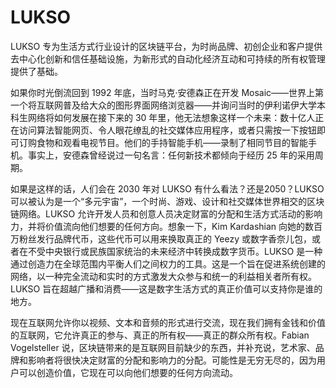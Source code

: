 # LUKSO

LUKSO 专为生活方式行业设计的区块链平台，为时尚品牌、初创企业和客户提供去中心化创新和信任基础设施，为新形式的自动化经济互动和可持续的所有权管理提供了基础。

如果你时光倒流回到 1992 年底，当时马克·安德森正在开发 Mosaic——世界上第一个将互联网普及给大众的图形界面网络浏览器——并询问当时的伊利诺伊大学本科生网络将如何发展在接下来的 30 年里，他无法想象这样一个未来：数十亿人正在访问算法智能网页、令人眼花缭乱的社交媒体应用程序，或者只需按一下按钮即可订购食物和观看电视节目。他们的手持智能手机——录制了相同节目的智能手机。事实上，安德森曾经说过一句名言：任何新技术都倾向于经历 25 年的采用周期。

如果是这样的话，人们会在 2030 年对 LUKSO 有什么看法？还是2050？LUKSO 可以被认为是一个“多元宇宙”，一个时尚、游戏、设计和社交媒体世界相交的区块链网络。LUKSO 允许开发人员和创意人员决定财富的分配和生活方式活动的影响力，并将价值流向他们想要的任何方向。想象一下，Kim Kardashian 向她的数百万粉丝发行品牌代币，这些代币可以用来换取真正的 Yeezy 或数字香奈儿包，或者在不受中央银行或民族国家统治的未来经济中转换成数字货币。LUKSO 是一种通过创造力在全球范围内平衡人们之间权力的工具。这是一个旨在促进系统创建的网络，以一种完全流动和实时的方式激发大众参与和统一的利益相关者所有权。LUKSO 旨在超越广播和消费——这是数字生活方式的真正价值可以支持你是谁的地方。

现在互联网允许你以视频、文本和音频的形式进行交流，现在我们拥有金钱和价值的互联网，它允许真正的参与、真正的所有权——真正的群众所有权。Fabian Vogelsteller 说，区块链带来的是互联网目前缺少的东西，并补充说，艺术家、品牌和影响者将很快决定财富的分配和影响力的分配。可能性是无穷无尽的，因为用户可以创造价值，它现在可以向他们想要的任何方向流动。
